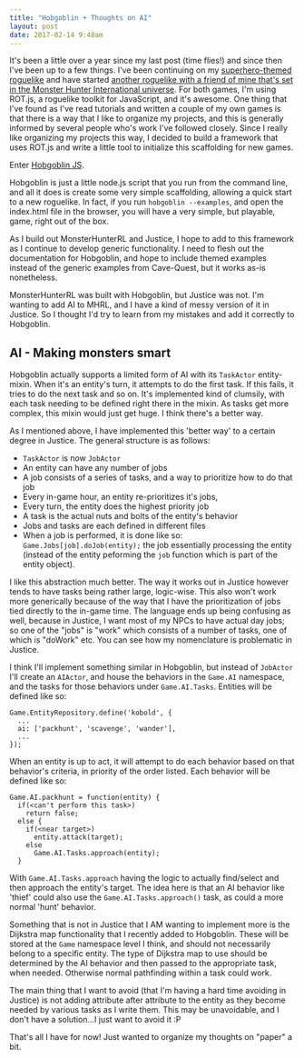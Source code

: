 ```yaml
---
title: "Hobgoblin + Thoughts on AI"
layout: post
date: 2017-02-14 9:48am
---
```


It's been a little over a year since my last post (time flies!) and since then I've been up to a few things. I've been continuing on my [superhero-themed roguelike](http://github.com/jakofranko/hero) and have started [another roguelike with a friend of mine that's set in the Monster Hunter International universe](http://github.com/jakofranko/MonsterHunterRL). For both games, I'm using ROT.js, a roguelike toolkit for JavaScript, and it's awesome. One thing that I've found as I've read tutorials and written a couple of my own games is that there is a way that I like to organize my projects, and this is generally informed by several people who's work I've followed closely. Since I really like organizing my projects this way, I decided to build a framework that uses ROT.js and write a little tool to initialize this scaffolding for new games.

Enter [Hobgoblin JS](http://github.com/jakofranko/hobgoblinjs).

Hobgoblin is just a little node.js script that you run from the command line, and all it does is create some very simple scaffolding, allowing a quick start to a new roguelike. In fact, if you run `hobgoblin --examples`, and open the index.html file in the browser, you will have a very simple, but playable, game, right out of the box.

As I build out MonsterHunterRL and Justice, I hope to add to this framework as I continue to develop generic functionality. I need to flesh out the documentation for Hobgoblin, and hope to include themed examples instead of the generic examples from Cave-Quest, but it works as-is nonetheless.

MonsterHunterRL was built with Hobgoblin, but Justice was not. I'm wanting to add AI to MHRL, and I have a kind of messy version of it in Justice. So I thought I'd try to learn from my mistakes and add it correctly to Hobgoblin.

## AI - Making monsters smart

Hobgoblin actually supports a limited form of AI with its `TaskActor` entity-mixin. When it's an entity's turn, it attempts to do the first task. If this fails, it tries to do the next task and so on. It's implemented kind of clumsily, with each task needing to be defined right there in the mixin. As tasks get more complex, this mixin would just get huge. I think there's a better way.

As I mentioned above, I have implemented this 'better way' to a certain degree in Justice. The general structure is as follows:

- `TaskActor` is now `JobActor`
- An entity can have any number of jobs
- A job consists of a series of tasks, and a way to prioritize how to do that job
- Every in-game hour, an entity re-prioritizes it's jobs,
- Every turn, the entity does the highest priority job
- A task is the actual nuts and bolts of the entity's behavior
- Jobs and tasks are each defined in different files
- When a job is performed, it is done like so: `Game.Jobs[job].doJob(entity);` the job essentially processing the entity (instead of the entity peforming the `job` function which is part of the entity object).

I like this abstraction much better. The way it works out in Justice however tends to have tasks being rather large, logic-wise. This also won't work more generically because of the way that I have the prioritization of jobs tied directly to the in-game time. The language ends up being confusing as well, because in Justice, I want most of my NPCs to have actual day jobs; so one of the "jobs" is "work" which consists of a number of tasks, one of which is "doWork" etc. You can see how my nomenclature is problematic in Justice.

I think I'll implement something similar in Hobgoblin, but instead of `JobActor` I'll create an `AIActor`, and house the behaviors in the `Game.AI` namespace, and the tasks for those behaviors under `Game.AI.Tasks`. Entities will be defined like so:

```
Game.EntityRepository.define('kobold', {
  ...
  ai: ['packhunt', 'scavenge', 'wander'],
  ...
});
```

When an entity is up to act, it will attempt to do each behavior based on that behavior's criteria, in priority of the order listed. Each behavior will be defined like so:

```
Game.AI.packhunt = function(entity) {
  if(<can't perform this task>)
    return false;
  else {
    if(<near target>)
      entity.attack(target);
    else
      Game.AI.Tasks.approach(entity);
  }
```

With `Game.AI.Tasks.approach` having the logic to actually find/select and then approach the entity's target. The idea here is that an AI behavior like 'thief' could also use the `Game.AI.Tasks.approach()` task, as could a more normal 'hunt' behavior.

Something that is not in Justice that I AM wanting to implement more is the Dijkstra map functionality that I recently added to Hobgoblin. These will be stored at the `Game` namespace level I think, and should not necessarily belong to a specific entity. The type of Dijkstra map to use should be determined by the AI behavior and then passed to the appropriate task, when needed. Otherwise normal pathfinding within a task could work.

The main thing that I want to avoid (that I'm having a hard time avoiding in Justice) is not adding attribute after attribute to the entity as they become needed by various tasks as I write them. This may be unavoidable, and I don't have a solution...I just want to avoid it :P

That's all I have for now! Just wanted to organize my thoughts on "paper" a bit.
